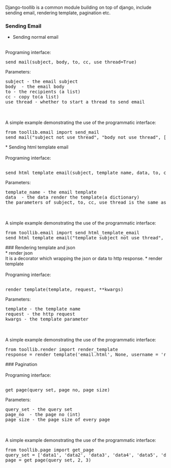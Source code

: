 Django-toollib is a common module building on top of django, include sending email, rendering template, pagination etc. 

### Sending Email <br/>
* Sending normal email  <br/>
<br/>
Programing interface: 
<pre>
send_mail(subject, body, to, cc, use_thread=True) </pre>
Parameters: 
<pre>
subject - the email subject
body  - the email body
to - the recipients (a list)
cc - copy to(a list)
use_thread - whether to start a thread to send email </pre> <br/>
<br/>
A simple example demonstrating the use of the programmatic interface:
<pre>
from toollib.email import send_mail
send_mail("subject_not_use_thread", "body_not_use_thread", ["xxx@funshion.com"], [], False)
</pre>
* Sending html template email <br/>
<br/>
Programing interface:
<pre> 
send_html_template_email(subject, template_name, data, to, cc, use_thread=True)</pre>
Parameters: 
<pre>
template_name - the email template
data  - the data render the template(a dictionary)
the parameters of subject, to, cc, use_thread is the same as sending noraml email.</pre> <br/>
<br/>            
A simple example demonstrating the use of the programmatic interface:
<pre>
from toollib.email import send_html_template_email
send_html_template_email("template_subject_not_use_thread", 'email.html', {'username':'test'}, ["xxx@funshion.com"], [], False)
</pre>
### Rendering template and json <br/>
* render json <br/>
It is a decorator which wrapping the json or data to http response.
* render template  <br/>
<br/>
Programing interface:
<pre> 
render_template(template, request, **kwargs)</pre>
Parameters: 
<pre>
template - the template name
request - the http request
kwargs - the template parameter</pre> <br/>
<br/>            
A simple example demonstrating the use of the programmatic interface:
<pre>
from toollib.render import render_template
response = render_template('email.html', None, username = 'render_test')
</pre>
### Pagination <br/>
<br/>
Programing interface:
<pre> 
get_page(query_set, page_no, page_size)</pre>
Parameters: 
<pre>
query_set - the query set
page_no  - the page no (int)
page_size - the page size of every page</pre> <br/>
<br/>            
A simple example demonstrating the use of the programmatic interface:
<pre>
from toollib.page import get_page
query_set = ['data1', 'data2', 'data3', 'data4', 'data5', 'data6', 'data7']
page = get_page(query_set, 2, 3)
</pre>